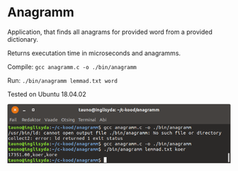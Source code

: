 # Anagramm
Application, that finds all anagrams for provided word from a provided dictionary.

Returns executation time in microseconds and anagramms.

Compile: `gcc anagramm.c -o ./bin/anagramm`

Run: `./bin/anagramm lemmad.txt word`

Tested on Ubuntu 18.04.02

![alt text](https://github.com/taunoe/anagramm/blob/master/images/anagramm.png)
